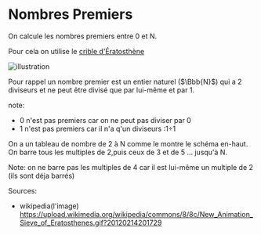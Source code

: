 # Nombres Premiers

On calcule les nombres premiers entre 0 et N.

Pour cela on utilise le [crible d'Ératosthène](https://fr.wikipedia.org/wiki/Crible_d%27%C3%89ratosth%C3%A8ne)

![illustration](https://upload.wikimedia.org/wikipedia/commons/8/8c/New_Animation_Sieve_of_Eratosthenes.gif?20120214201729)

Pour rappel un nombre premier est un entier naturel ($\Bbb{N}$) qui a 2 diviseurs et ne peut être divisé que par lui-même et par 1.

note:

- 0 n'est pas premiers car on ne peut pas diviser par 0
- 1 n'est pas premiers car il n'a q'un diviseurs :1÷1

On a un tableau de nombre de 2 à N comme le montre le schéma en-haut.
On barre tous les multiples de 2,puis ceux de 3 et de 5 ... jusqu'à N.

Note: on ne barre pas les multiples de 4 car il est lui-même un multiple de 2 (ils sont déja barrés)

Sources: 

- wikipedia(l'image)
https://upload.wikimedia.org/wikipedia/commons/8/8c/New_Animation_Sieve_of_Eratosthenes.gif?20120214201729